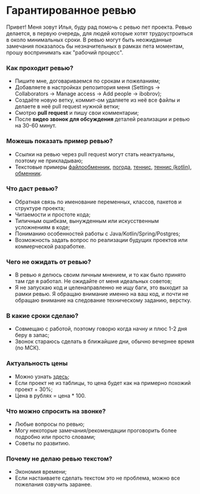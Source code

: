 # Гарантированное ревью

Привет! Меня зовут Илья, буду рад помочь с ревью пет проекта. Ревью делается, в первую очередь, для людей которые
хотят трудоустроиться в около минимальных сроки. В ревью могут быть
неожиданные замечания показалось бы незначительных в рамках пета моментам, прошу воспринимать как "рабочий процесс".

### Как проходит ревью?

- Пишите мне, договариваемся по срокам и пожеланиям;
- Добавляете в настройках репозитория меня (Settings -> Collaborators -> Manage access -> Add people -> ibobrov);
- Создаёте новую ветку, коммит-ом удаляете из неё все файлы и делаете в неё pull request нужной ветки;
- Смотрю **pull request** и пишу свои комментарии;
- После **видео звонок для обсуждения** деталей реализации и ревью на 30-60 минут.

### Можешь показать пример ревью?

- Ссылки на ревью через pull request могут стать неактуальны, поэтому не прикладываю;
- Текстовые примеры [файлообменник](https://gist.github.com/Asenim/fba405ca591617fc5599508c61e895a9), [погода](https://gist.github.com/Asenim/d6e149730f740acbb422142527d40c38), [теннис](https://gist.github.com/Asenim/b9cc5d0281141c5049f6625774c1ebb8), [теннис (kotlin)](https://gist.github.com/Asenim/c55a2972616fd08c5d2ff8599ac6c8c6), [обменник](https://gist.github.com/Asenim/3a377e3d63d0ccd43705119e221ec67d).

### Что даст ревью?

- Обратная связь по именование переменных, классов, пакетов и структуре проекта;
- Читаемости и простоте кода;
- Типичным ошибкам, вынужденным или искусственным усложнениям в коде;
- Пониманию особенностей работы с Java/Kotlin/Spring/Postgres;
- Возможность задать вопрос по реализации будущих проектов или коммерческой разработке.

### Чего не ожидать от ревью?

- В ревью я делюсь своим личным мнением, и то как было принято там где я работал. Не ожидайте от меня идеальных советов;
- Я не запускаю код и целенаправленно не ищу баги, это выходит за рамки ревью. Я обращаю внимание именно на
  ваш код, и почти не обращаю внимание на следование техническому заданию, верстку.

### В какие сроки сделаю?

- Совмещаю с работой, поэтому говорю когда начну и плюс 1-2 дня беру в запас;
- Звонок стараюсь сделать в ближайшие дни, обычно вечернее время (по МСК).

### Актуальность цены

- Можно узнать [здесь](https://docs.google.com/spreadsheets/d/1DkIIcE6oUtcK9jjfrOyUgatb6DIxL5GXEn3kvUp4Lms/htmlview#gid=0);
- Если проект не из таблицы, то цена будет как на примерно похожий проект + 30%;
- Цена в рублях = цена * 100.

### Что можно спросить на звонке?

- Любые вопросы по ревью;
- Могу некоторые замечания/рекомендации проговорить более подробно или просто словами;
- Советы по развитию.

### Почему не делаю ревью текстом?

- Экономия времени;
- Если настаиваете сделать текстом это не проблема, можно все пожелания озвучить заранее.